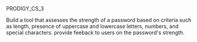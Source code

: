 PRODIGY_CS_3

Build a tool that assesses the strength of a password based on criteria such as length, presence of uppercase and lowercase letters, numbers, and special characters. provide feeback to users on the password's strength.
